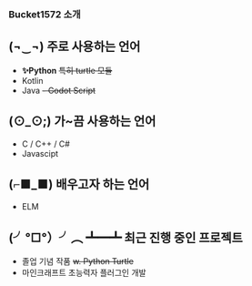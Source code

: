 ### Bucket1572 소개

## (¬‿¬) 주로 사용하는 언어
- **✨Python** ~~특히 turtle 모듈~~
- Kotlin
- Java
~~- Godot Script~~

## (⊙_⊙;) 가~끔 사용하는 언어
- C / C++ / C#
- Javascipt

## (⌐■_■) 배우고자 하는 언어
- ELM

## (╯°□°）╯︵ ┻━┻ 최근 진행 중인 프로젝트
- 졸업 기념 작품 ~~w. Python Turtle~~
- 마인크래프트 초능력자 플러그인 개발
